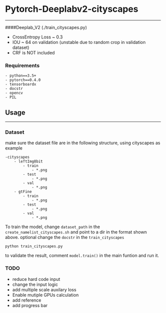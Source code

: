 # Pytorch-Deeplabv2-cityscapes
---------
####Deeplab_V2 (./train_cityscapes.py)
- CrossEntropy Loss ~ 0.3
- IOU ~ 64 on validation (unstable due to random crop in validation dataset)
- CRF is NOT included

### Requirements
```
- python==3.5+
- pytorch==0.4.0
- tensorboardx
- docstr
- opencv
- PIL
```
## Usage
---------

### Dataset
make sure the dataset file are in the following structure, using cityscapes as example
```
-cityscapes
	- leftImg8bit
	 	- train
			- *.png
		- test
			- *.png
		- val
			- *.png
	- gtFine
		- train
			- *.png
		- test
			- *.png
		- val
			- *.png
```

To train the model, change `dataset_path` in the `create_namelist_cityscapes.sh` and point to a dir in the format shown above.
optional
change the `docstr` in the `train_cityscapes` 

```
python train_cityscapes.py
``` 

to validate the result, comment `model.train()` in the main funtion and run it. 

### TODO
- reduce hard code input
- change the input logic
- add multiple scale auxilary loss
- Enable mutiple GPUs calculation 
- add reference 
- add progress bar



